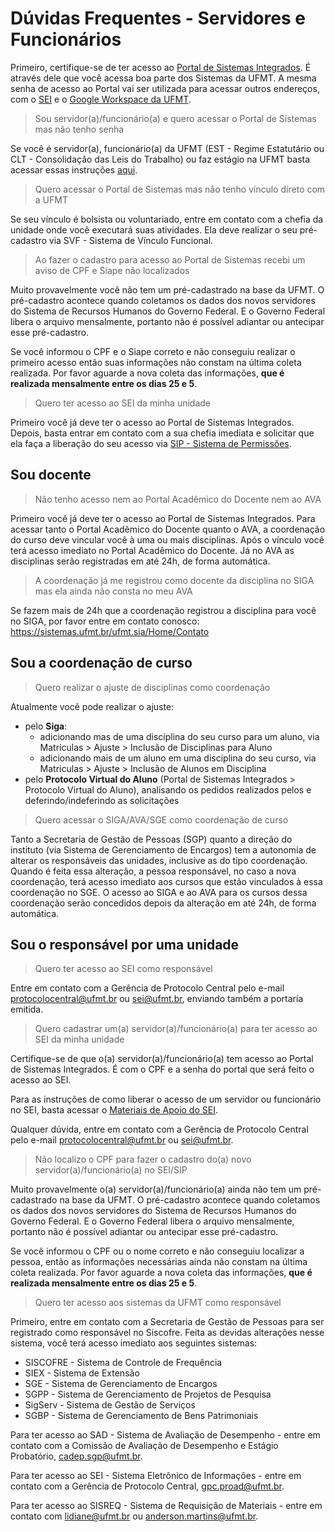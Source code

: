 # Dúvidas Frequentes - Servidores e Funcionários

Primeiro, certifique-se de ter acesso ao [Portal de Sistemas Integrados](https://sistemas.ufmt.br/ufmt.portalsistemas).
É através dele que você acessa boa parte dos Sistemas da UFMT. A mesma senha de acesso ao Portal vai ser utilizada para acessar outros endereços, com o [SEI](https://sei.ufmt.br) e o [Google Workspace da UFMT](https://docs.sti.ufmt.br/gmrl/ajuda/google-workspace).

> Sou servidor(a)/funcionário(a) e quero acessar o Portal de Sistemas mas não tenho senha

Se você é servidor(a), funcionário(a) da UFMT (EST - Regime Estatutário ou CLT - Consolidação das Leis do Trabalho) ou faz estágio na UFMT basta acessar essas instruções [aqui](/acesso/#3-cadastro-de-novo-usuario).

> Quero acessar o Portal de Sistemas mas não tenho vínculo direto com a UFMT

Se seu vínculo é bolsista ou voluntariado, entre em contato com a chefia da unidade onde você executará suas atividades. Ela deve realizar o seu pré-cadastro via SVF - Sistema de Vínculo Funcional.

> Ao fazer o cadastro para acesso ao Portal de Sistemas recebi um aviso de CPF e Siape não localizados

Muito provavelmente você não tem um pré-cadastrado na base da UFMT.
O pré-cadastro acontece quando coletamos os dados dos novos servidores do Sistema de Recursos Humanos do Governo Federal. E o Governo Federal libera o arquivo mensalmente, portanto não é possível adiantar ou antecipar esse pré-cadastro.

Se você informou o CPF e o Siape correto e não conseguiu realizar o primeiro acesso então suas informações não constam na última coleta realizada.
Por favor aguarde a nova coleta das informações, **que é realizada mensalmente entre os dias 25 e 5**.

> Quero ter acesso ao SEI da minha unidade

Primeiro você já deve ter o acesso ao Portal de Sistemas Integrados. Depois, basta entrar em contato com a sua chefia imediata e solicitar que ela faça a liberação do seu acesso via [SIP - Sistema de Permissões](http://sip.ufmt.br).

## Sou docente

> Não tenho acesso nem ao Portal Acadêmico do Docente nem ao AVA

Primeiro você já deve ter o acesso ao Portal de Sistemas Integrados. Para acessar tanto o Portal Acadêmico do Docente quanto o AVA, a coordenação do curso deve vincular você à uma ou mais disciplinas. Após o vínculo você terá acesso imediato no Portal Acadêmico do Docente. Já no AVA as disciplinas serão registradas em até 24h, de forma automática.

> A coordenação já me registrou como docente da disciplina no SIGA mas ela ainda não consta no meu AVA

Se fazem mais de 24h que a coordenação registrou a disciplina para você no SIGA, por favor entre em contato conosco: <https://sistemas.ufmt.br/ufmt.sia/Home/Contato>

## Sou a coordenação de curso

> Quero realizar o ajuste de disciplinas como coordenação

Atualmente você pode realizar o ajuste:

-   pelo **Siga**:
    -   adicionando mas de uma disciplina do seu curso para um aluno, via Matriculas > Ajuste > Inclusão de Disciplinas para Aluno
    -   adicionando mais de um aluno em uma disciplina do seu curso, via Matriculas > Ajuste > Inclusão de Alunos em Disciplina
-   pelo **Protocolo Virtual do Aluno** (Portal de Sistemas Integrados > Protocolo Virtual do Aluno), analisando os pedidos realizados pelos e deferindo/indeferindo as solicitações

> Quero acessar o SIGA/AVA/SGE como coordenação de curso

Tanto a Secretaria de Gestão de Pessoas (SGP) quanto a direção do instituto (via Sistema de Gerenciamento de Encargos) tem a autonomia de alterar os responsáveis das unidades, inclusive as do tipo coordenação.
Quando é feita essa alteração, a pessoa responsável, no caso a nova coordenação, terá acesso imediato aos cursos que estão vinculados à essa coordenação no SGE.
O acesso ao SIGA e ao AVA para os cursos dessa coordenação serão concedidos depois da alteração em até 24h, de forma automática.

## Sou o responsável por uma unidade

> Quero ter acesso ao SEI como responsável

Entre em contato com a Gerência de Protocolo Central pelo e-mail <protocolocentral@ufmt.br> ou <sei@ufmt.br>, enviando também a portaria emitida.

> Quero cadastrar um(a) servidor(a)/funcionário(a) para ter acesso ao SEI da minha unidade

Certifique-se de que o(a) servidor(a)/funcionário(a) tem acesso ao Portal de Sistemas Integrados. É com o CPF e a senha do portal que será feito o acesso ao SEI.

Para as instruções de como liberar o acesso de um servidor ou funcionário no SEI, basta acessar o [Materiais de Apoio do SEI](https://www.ufmt.br/site/sei/pagina/materiais-de-apoio-1603225285/1744).

Qualquer dúvida, entre em contato com a Gerência de Protocolo Central pelo e-mail <protocolocentral@ufmt.br> ou <sei@ufmt.br>.

> Não localizo o CPF para fazer o cadastro do(a) novo servidor(a)/funcionário(a) no SEI/SIP

Muito provavelmente o(a) servidor(a)/funcionário(a) ainda não tem um pré-cadastrado na base da UFMT.
O pré-cadastro acontece quando coletamos os dados dos novos servidores do Sistema de Recursos Humanos do Governo Federal. E o Governo Federal libera o arquivo mensalmente, portanto não é possível adiantar ou antecipar esse pré-cadastro.

Se você informou o CPF ou o nome correto e não conseguiu localizar a pessoa, então as informações necessárias ainda não constam na última coleta realizada.
Por favor aguarde a nova coleta das informações, **que é realizada mensalmente entre os dias 25 e 5**.

> Quero ter acesso aos sistemas da UFMT como responsável

Primeiro, entre em contato com a Secretaria de Gestão de Pessoas para ser registrado como responsável no Siscofre.
Feita as devidas alterações nesse sistema, você terá acesso imediato aos seguintes sistemas:

- SISCOFRE - Sistema de Controle de Frequência
- SIEX - Sistema de Extensão
- SGE - Sistema de Gerenciamento de Encargos
- SGPP - Sistema de Gerenciamento de Projetos de Pesquisa
- SigServ - Sistema de Gestão de Serviços
- SGBP - Sistema de Gerenciamento de Bens Patrimoniais

Para ter acesso ao SAD - Sistema de Avaliação de Desempenho - entre em contato com a Comissão de Avaliação de Desempenho e Estágio Probatório, <cadep.sgp@ufmt.br>.

Para ter acesso ao SEI - Sistema Eletrônico de Informações - entre em contato com a Gerência de Protocolo Central, <gpc.proad@ufmt.br>.

Para ter acesso ao SISREQ - Sistema de Requisição de Materiais - entre em contato com <lidiane@ufmt.br> ou <anderson.martins@ufmt.br>.
